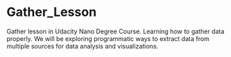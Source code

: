 # Gather_Lesson
Gather lesson in Udacity Nano Degree Course. Learning how  to gather data properly.
We will be exploring programmatic ways to extract data from multiple sources for data analysis and visualizations. 
